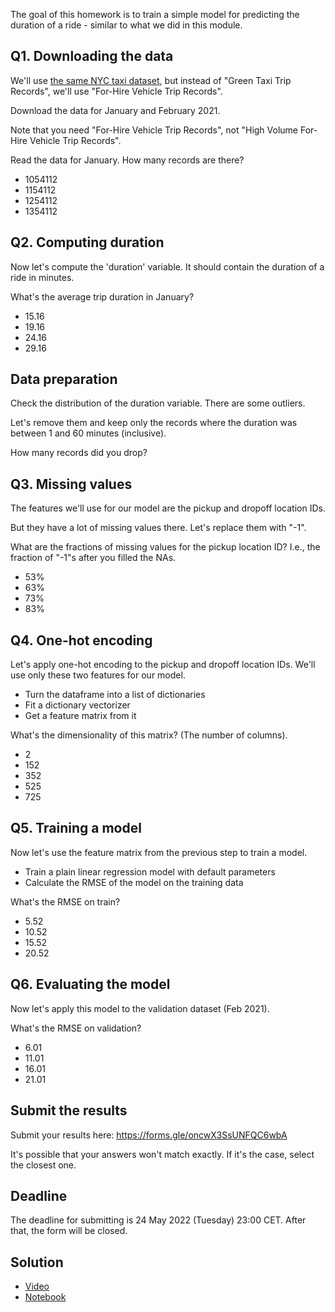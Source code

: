The goal of this homework is to train a simple model for predicting the duration of a ride - similar to what we did in this module.

## Q1. Downloading the data

We'll use [the same NYC taxi dataset](https://www1.nyc.gov/site/tlc/about/tlc-trip-record-data.page), but instead of "Green Taxi Trip Records", we'll use "For-Hire Vehicle Trip Records".

Download the data for January and February 2021.

Note that you need "For-Hire Vehicle Trip Records", not "High Volume For-Hire Vehicle Trip Records".

Read the data for January. How many records are there?

* 1054112
* 1154112
* 1254112
* 1354112


## Q2. Computing duration

Now let's compute the 'duration' variable. It should contain the duration of a ride in minutes. 

What's the average trip duration in January?

* 15.16
* 19.16
* 24.16
* 29.16

## Data preparation

Check the distribution of the duration variable. There are some outliers. 

Let's remove them and keep only the records where the duration was between 1 and 60 minutes (inclusive).

How many records did you drop? 

## Q3. Missing values

The features we'll use for our model are the pickup and dropoff location IDs. 

But they have a lot of missing values there. Let's replace them with "-1".

What are the fractions of missing values for the pickup location ID? I.e., the fraction of "-1"s after you filled the NAs.

* 53%
* 63%
* 73%
* 83%

## Q4. One-hot encoding

Let's apply one-hot encoding to the pickup and dropoff location IDs. We'll use only these two features for our model. 

* Turn the dataframe into a list of dictionaries
* Fit a dictionary vectorizer 
* Get a feature matrix from it

What's the dimensionality of this matrix? (The number of columns).

* 2
* 152
* 352
* 525
* 725

## Q5. Training a model

Now let's use the feature matrix from the previous step to train a model. 

* Train a plain linear regression model with default parameters 
* Calculate the RMSE of the model on the training data

What's the RMSE on train?

* 5.52
* 10.52
* 15.52
* 20.52


## Q6. Evaluating the model

Now let's apply this model to the validation dataset (Feb 2021). 

What's the RMSE on validation?

* 6.01
* 11.01
* 16.01
* 21.01

## Submit the results

Submit your results here: https://forms.gle/oncwX3SsUNFQC6wbA

It's possible that your answers won't match exactly. If it's the case, select the closest one.


## Deadline

The deadline for submitting is 24 May 2022 (Tuesday) 23:00 CET. After that, the form will be closed.

## Solution

* [Video](https://www.youtube.com/watch?v=feH1PMLyu-Q&list=PL3MmuxUbc_hIUISrluw_A7wDSmfOhErJK&index=9)
* [Notebook](https://github.com/DataTalksClub/mlops-zoomcamp/blob/88190ad363ded1da4d724d64243ceb89baa01300/01-intro/homework.ipynb)